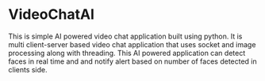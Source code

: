 # VideoChatAI
This is simple AI powered video chat application built using python. It is multi client-server based video chat application that uses socket and image processing along with threading. This AI powered application can detect faces in real time and and notify alert based on number of faces detected in clients side.
